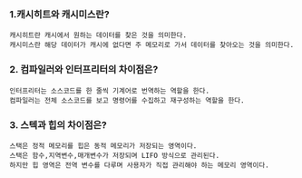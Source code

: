 ### 1.캐시히트와 캐시미스란?
```
캐시히트란 캐시에서 원하는 데이터를 찾은 것을 의미한다.  
캐시미스란 해당 데이터가 캐시에 없다면 주 메모리로 가서 데이터를 찾아오는 것을 의미한다.
```

### 2. 컴파일러와 인터프리터의 차이점은?
```
인터프리터는 소스코드를 한 줄씩 기계어로 번역하는 역할을 한다.  
컴파일러는 전체 소스코드를 보고 명령어를 수집하고 재구성하는 역할을 한다.
```

### 3. 스텍과 힙의 차이점은?
```
스택은 정적 메모리를 힙은 동적 메모리가 저장되는 영역이다.  
스택은 함수,지역변수,매개변수가 저장되며 LIFO 방식으로 관리된다.  
하지만 힙 영역은 전역 변수를 다루며 사용자가 직접 관리해야 하는 메모리 영역이다.
```
